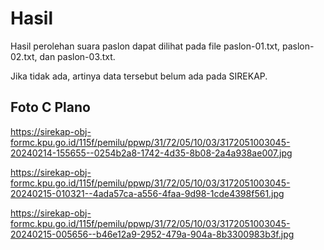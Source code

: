 # Hasil

Hasil perolehan suara paslon dapat dilihat pada file paslon-01.txt, paslon-02.txt, dan paslon-03.txt.

Jika tidak ada, artinya data tersebut belum ada pada SIREKAP.

## Foto C Plano

https://sirekap-obj-formc.kpu.go.id/115f/pemilu/ppwp/31/72/05/10/03/3172051003045-20240214-155655--0254b2a8-1742-4d35-8b08-2a4a938ae007.jpg

https://sirekap-obj-formc.kpu.go.id/115f/pemilu/ppwp/31/72/05/10/03/3172051003045-20240215-010321--4ada57ca-a556-4faa-9d98-1cde4398f561.jpg

https://sirekap-obj-formc.kpu.go.id/115f/pemilu/ppwp/31/72/05/10/03/3172051003045-20240215-005656--b46e12a9-2952-479a-904a-8b3300983b3f.jpg
